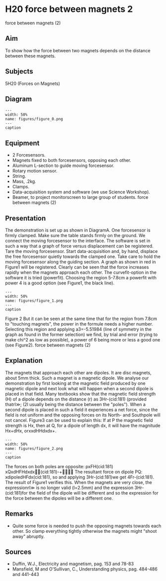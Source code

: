 # H20 force between magnets  2  
 force between magnets (2)   
  
## Aim   
 To show how the force between two magnets depends on the distance between these magnets.    
  
## Subjects   
 5H20 (Forces on Magnets)   
  
## Diagram   
    
```{figure} figures/figure_0.png  
---  
width: 50%  
name: figures/figure_0.png  
---  
caption  
``` 
     
  
## Equipment   
 
 *  2 Forcesensors. 
 *  Magnets fixed to both forcesensors, opposing each other. 
 *  Aluminum L-section to guide moving forcesensor. 
 *  Rotary motion sensor. 
 *  String. 
 *  Mass, .2kg. 
 *  Clamps. 
 *  Data-acquisition system and software (we use Science Workshop). 
 *  Beamer, to project monitorscreen to large group of students. force between magnets (2)
    
  
## Presentation   
 The demonstration is set up as shown in DiagramA. One forcesensor is firmly clamped. Make sure the table stands firmly on the ground. We connect the moving forcesensor to the interface. The software is set in such a way that a graph of force versus displacement can be registered. Tare the moving forcesensor. Start data-acquisition and, by hand, displace the free forcesensor quietly towards the clamped one. Take care to hold the moving forcesensor along the guiding section. A graph as shown in red in Figure1 will be registered. Clearly can be seen that the force increases rapidly when the magnets approach each other. The curvefit-option in the software it is tried (powerfit). Choosing the region 5-7.8cm a powerfit with power 4 is a good option (see Figure1, the black line).     
```{figure} figures/figure_1.png  
---  
width: 50%  
name: figures/figure_1.png  
---  
caption  
``` 
 Figure 2 But it can be seen at the same time that for the region from 7.8cm to "touching magnets", the power in the formule needs a higher number. Selecting this region and applying a3=-5.51984 (line of symmetry in the graph as found in the former selection) we find, by trial and error (trying to make chi^2 as low as possible), a power of 6 being more or less a good one (see Figure2).   force between magnets (2)    
  
## Explanation   
 The magnets that approach each other are dipoles. It are disc magnets, about 5mm thick. Such a magnet is a magnetic dipole. We analyse our demonstration by first looking at the magnetic field produced by one magnetic dipole and next look what will happen when a second dipole is placed in that field. Many textbooks show that the magnetic field strength (H) of a dipole depends on the distance (r) as 3Hr-(cid:181) (provided thatrl≫; (2l usually being the distance between the "poles"). When a second dipole is placed in such a field it experiences a net force, since the field is not uniform and the opposing forces on its North- and Southpole will not cancel. Figure3 can be used to explain this: If at P the magnetic field strength is Hx, then at Q, for a dipole of length dx, it will have the magnitude Hx+dHx, orxxdHHdxdx+.    
```{figure} figures/figure_2.png  
---  
width: 50%  
name: figures/figure_2.png  
---  
caption  
``` 
 The forces on both poles are opposite: pxFH(cid:181) xQxdHFHdxdx(cid:181)-+ The resultant force on dipole PQ: xdipoledHFdx(cid:181), so and applying 3Hr-(cid:181)we get 4Fr-(cid:181). The result of Figure1 verifies this. When the magnets are very close, the expressionrl≫ is no longer valid (l=2.5mm) and the expression 3Hr-(cid:181)for the field of the dipole will be different and so the expression for the force between the dipoles will be a different one.    
  
## Remarks   
 
 *  Quite some force is needed to push the opposing magnets towards each other. So clamp everything tightly otherwise the magnets might "shoot away" abruptly.
   
  
## Sources   
 
 *  Duffin, W.J., Electricity and magnetism, pag. 153 and 78-83 
 *  Mansfield, M and O'Sullivan, C., Understanding physics, pag. 484-486 and 441-443
  